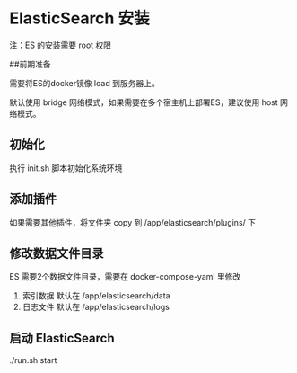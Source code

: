 # ElasticSearch 安装

注：ES 的安装需要 root 权限

##前期准备

需要将ES的docker镜像 load 到服务器上。

默认使用 bridge 网络模式，如果需要在多个宿主机上部署ES，建议使用 host 网络模式。

## 初始化

执行 init.sh 脚本初始化系统环境

## 添加插件

如果需要其他插件，将文件夹 copy 到 /app/elasticsearch/plugins/  下

## 修改数据文件目录

ES 需要2个数据文件目录，需要在 docker-compose-yaml 里修改
1. 索引数据 默认在  /app/elasticsearch/data
1. 日志文件 默认在  /app/elasticsearch/logs


## 启动 ElasticSearch

./run.sh start
